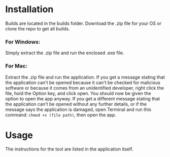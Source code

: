 # Installation
Builds are located in the builds folder. Download the .zip file for your OS or clone the repo to get all builds.
### For Windows:
Simply extract the .zip file and run the enclosed .exe file.
### For Mac:
Extract the .zip file and run the application. If you get a message stating that the application can't be opened because it can't be checked for malicious software or because it comes from an unidentified developer, right click the file, hold the Option key, and click open. You should now be given the option to open the app anyway. If you get a different message stating that the application can't be opened without any further details, or if the message says the application is damaged, open Terminal and run this command: ``chmod +x (file path)``, then open the app.

# Usage
The instructions for the tool are listed in the application itself.
